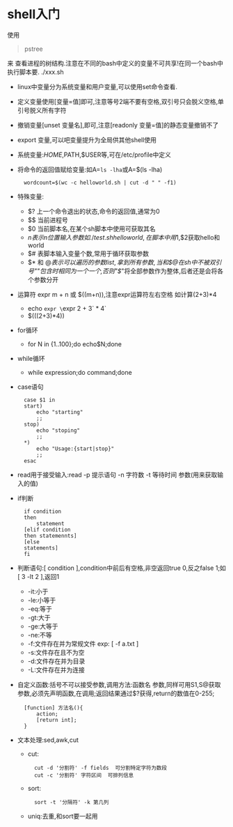 # **shell入门**
使用  
> pstree

来 查看进程的树结构.注意在不同的bash中定义的变量不可共享!在同一个bash中执行脚本要. ./xxx.sh  

* linux中变量分为系统变量和用户变量,可以使用set命令查看.
* 定义变量使用[变量=值]即可,注意等号2端不要有空格,双引号只会脱义空格,单引号脱义所有字符 
* 撤销变量[unset 变量名],即可,注意[readonly 变量=值]的静态变量撤销不了
* export 变量,可以吧变量提升为全局供其他shell使用
* 系统变量:$HOME,$PATH,$USER等,可在/etc/profile中定义
* 将命令的返回值赋给变量:如A=`ls -lha`或A=$(ls -lha)

		wordcount=$(wc -c helloworld.sh | cut -d " " -f1)
* 特殊变量:
	* $? 上一个命令退出的状态,命令的返回值,通常为0
	* $$ 当前进程号
	* $0 当前脚本名,在某个sh脚本中使用可获取其名
	* $n 表示n位置输入参数 如 ./test.sh hello world ,在脚本中用$1,$2获取hello和world
	* $# 表脚本输入变量个数,常用于循环获取参数
	* $* 和 $@表示可以遍历的参数list,拿到所有参数,当$*和$@在sh中不被双引号""包含时相同为一个一个,否则"$*"将全部参数作为整体,后者还是会将各个参数分开

* 运算符
expr m + n 或 $((m+n)),注意expr运算符左右空格
如计算(2+3)*4
	* echo `expr \`expr 2 + 3\` \* 4`
	* $(((2+3)*4))

* for循环
	* for N in {1..100};do echo$N;done 

* while循环
	* while expression;do command;done

* case语句
	
		case $1 in  
		start)
			echo "starting"
			;;
		stop)
			echo "stoping"
			;;
		*)
			echo "Usage:{start|stop}"
			;;
		esac
* read用于接受输入:read -p 提示语句 -n 字符数 -t 等待时间 参数(用来获取输入的值)
* if判断 

		if condition
		then
			statement
		[elif condition
		then statemennts]
		[else 
		statements]
		fi
* 判断语句:[ condition ],condition中前后有空格,非空返回true 0,反之false 1;如[ 3 -lt 2 ],返回1
	* -it:小于
	* -le:小等于
	* -eq:等于
	* -gt:大于
	* -ge:大等于
	* -ne:不等
	* -f:文件存在并为常规文件 exp: [ -f a.txt ]
	* -s:文件存在且不为空
	* -d:文件存在并为目录
	* -L:文件存在并为连接

* 自定义函数:括号不可以接受参数,调用方法:函数名 参数,同样可用S1,S@获取参数,必须先声明函数,在调用;返回结果通过$?获得,return的数值在0-255;

		[function] 方法名(){
			action;
			[return int];
		}

* 文本处理:sed,awk,cut
	* cut:

			cut -d '分割符' -f fields  可分割特定字符为数段
			cut -c '分割符' 字符区间  可排列信息
	* sort:

			sort -t '分隔符' -k 第几列
	* uniq:去重,和sort要一起用